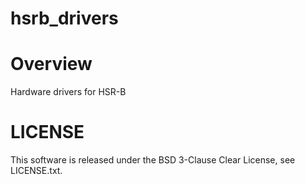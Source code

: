 hsrb_drivers
===========================

Overview
===========================
Hardware drivers for HSR-B

LICENSE
===========================
This software is released under the BSD 3-Clause Clear License, see LICENSE.txt.

